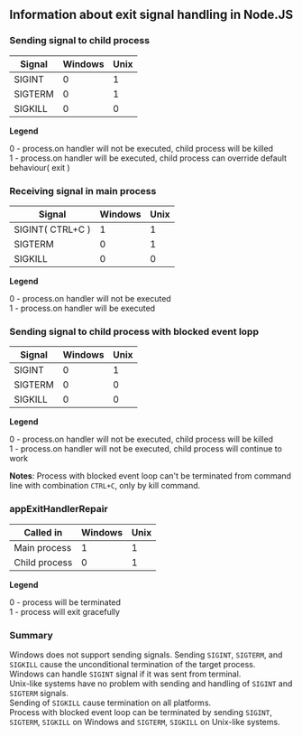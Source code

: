 ## Information about exit signal handling in Node.JS 

### Sending signal to child process

| Signal  | Windows | Unix |
| ------- | ------- | ---- |
| SIGINT  | 0       | 1    |
| SIGTERM | 0       | 1    |
| SIGKILL | 0       | 0    |

**Legend**

0 - process.on handler will not be executed, child process will be killed<br>
1 - process.on handler will be executed, child process can override default behaviour( exit )

### Receiving signal in main process

|      Signal      | Windows | Unix |
| ---------------- | ------- | ---- |
| SIGINT( CTRL+C ) | 1       | 1    |
| SIGTERM          | 0       | 1    |
| SIGKILL          | 0       | 0    |

**Legend**

0 - process.on handler will not be executed<br>
1 - process.on handler will be executed

### Sending signal to child process with blocked event lopp

| Signal  | Windows | Unix |
| ------- | ------- | ---- |
| SIGINT  | 0       | 1    |
| SIGTERM | 0       | 0    |
| SIGKILL | 0       | 0    |

**Legend**

0 - process.on handler will not be executed, child process will be killed<br>
1 - process.on handler will not be executed, child process will continue to work

**Notes**:
Process with blocked event loop can't be terminated from command line with combination `CTRL+C`, only by kill command.


### appExitHandlerRepair

|   Called in   | Windows | Unix |
| ------------- | ------- | ---- |
| Main process  | 1       | 1    |
| Child process | 0       | 1    |

**Legend**

0 - process will be terminated<br>
1 - process will exit gracefully


### Summary

Windows does not support sending signals. Sending `SIGINT`, `SIGTERM`, and `SIGKILL` cause the unconditional termination of the target process.<br>
Windows can handle `SIGINT` signal if it was sent from terminal.<br>
Unix-like systems have no problem with sending and handling of `SIGINT` and `SIGTERM` signals.<br>
Sending of `SIGKILL` cause termination on all platforms.<br>
Process with blocked event loop can be terminated by sending `SIGINT`, `SIGTERM`, `SIGKILL` on Windows and `SIGTERM`, `SIGKILL` on Unix-like systems.